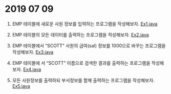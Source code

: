 # 2019 07 09

1. EMP 테이블에 새로운 사원 정보를 입력하는 프로그램을 작성해보자.
[Ex1.java](https://github.com/magiccircle03/bit201904java/blob/master/jdbcClass/JDBC-TEST/src/jdbcex/Ex1.java)

2. EMP 테이블의 모든 데이터를 출력하는 프로그램을 작성해보자.
[Ex2.java](https://github.com/magiccircle03/bit201904java/blob/master/jdbcClass/JDBC-TEST/src/jdbcex/Ex2.java)

3. EMP 테이블에서 “SCOTT” 사원의 급여(sal) 정보를 1000으로 바꾸는 프로그램을 작성해보자.
[Ex3.java](https://github.com/magiccircle03/bit201904java/blob/master/jdbcClass/JDBC-TEST/src/jdbcex/Ex3.java)

4. EMP 테이블에 서 “SCOTT” 이름으로 검색한 결과를 출력하는 프로그램을 작성해보자.
[Ex4.java](https://github.com/magiccircle03/bit201904java/blob/master/jdbcClass/JDBC-TEST/src/jdbcex/Ex4.java)

5. 모든 사원정보를 출력하되 부서정보를 함께 출력하는 프로그램을 작성해보자.
[Ex5.java](https://github.com/magiccircle03/bit201904java/blob/master/jdbcClass/JDBC-TEST/src/jdbcex/Ex5.java)
